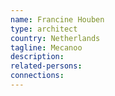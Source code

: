 ```yaml
---
name: Francine Houben
type: architect
country: Netherlands
tagline: Mecanoo
description:
related-persons:
connections:
---
```

